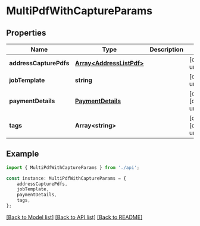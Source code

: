 # MultiPdfWithCaptureParams


## Properties

Name | Type | Description | Notes
------------ | ------------- | ------------- | -------------
**addressCapturePdfs** | [**Array&lt;AddressListPdf&gt;**](AddressListPdf.md) |  | [default to undefined]
**jobTemplate** | **string** |  | [default to undefined]
**paymentDetails** | [**PaymentDetails**](PaymentDetails.md) |  | [optional] [default to undefined]
**tags** | **Array&lt;string&gt;** |  | [optional] [default to undefined]

## Example

```typescript
import { MultiPdfWithCaptureParams } from './api';

const instance: MultiPdfWithCaptureParams = {
    addressCapturePdfs,
    jobTemplate,
    paymentDetails,
    tags,
};
```

[[Back to Model list]](../README.md#documentation-for-models) [[Back to API list]](../README.md#documentation-for-api-endpoints) [[Back to README]](../README.md)
